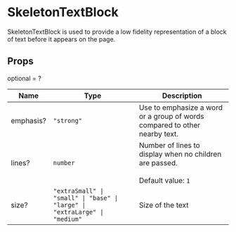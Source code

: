 # SkeletonTextBlock

SkeletonTextBlock is used to provide a low fidelity representation of a block of text before it appears on the page.

## Props
optional = ?

| Name | Type | Description |
| --- | --- | --- |
| emphasis? | <code>"strong"</code> | Use to emphasize a word or a group of words compared to other nearby text. |
| lines? | <code>number</code> | Number of lines to display when no children are passed.<br /><br />Default value: <code>1</code> |
| size? | <code>"extraSmall" &#124; "small" &#124; "base" &#124; "large" &#124; "extraLarge" &#124; "medium"</code> | Size of the text |